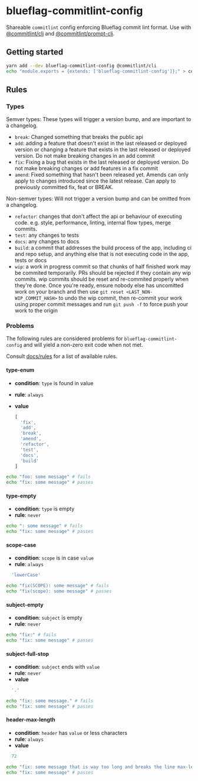 # blueflag-commitlint-config

Shareable `commitlint` config enforcing Blueflag commit lint format.
Use with [@commitlint/cli](https://npm.im/@commitlint/cli) and [@commitlint/prompt-cli](https://npm.im/@commitlint/prompt-cli).

## Getting started

```sh
yarn add --dev blueflag-commitlint-config @commitlint/cli
echo "module.exports = {extends: ['blueflag-commitlint-config']};" > commitlint.config.js
```

## Rules

### Types

Semver types: These types will trigger a version bump, and are important to a changelog.

- `break`: Changed something that breaks the public api
- `add`: adding a feature that doesn't exist in the last released or deployed version or changing a feature that exists in the last released or deployed version. Do not make breaking changes in an add commit
- `fix`: Fixing a bug that exists in the last released or deployed version. Do not make breaking changes or add features in a fix commit
- `amend`: Fixed something that hasn't been released yet. Amends can only apply to changes introduced since the latest release. Can apply to previously committed fix, feat or BREAK.

Non-semver types: Will not trigger a version bump and can be omitted from a changelog.

- `refactor`: changes that don't affect the api or behaviour of executing code. e.g. style, performance, linting, internal flow types, merge commits.
- `test`: any changes to tests
- `docs`: any changes to docs
- `build`: a commit that addresses the build process of the app, including ci and repo setup, and anything else that is not executing code in the app, tests or docs
- `wip`: a work in progress commit so that chunks of half finished work may be commited temporarily. PRs should be rejected if they contain any wip commits. wip commits should be reset and re-commited properly when they're done. Once you're ready, ensure nobody else has uncomitted work on your branch and then use `git reset <LAST_NON-WIP_COMMIT_HASH>` to undo the wip commit, then re-commit your work using proper commit messages and run `git push -f` to force push your work to the origin

### Problems

The following rules are considered problems for `blueflag-commitlint-config` and will yield a non-zero exit code when not met.

Consult [docs/rules](https://conventional-changelog.github.io/commitlint/#/reference-rules) for a list of available rules.

#### type-enum
* **condition**: `type` is found in value
* **rule**: `always`
* **value**

  ```js
  [
    'fix',
    'add',
    'break',
    'amend',
    'refactor',
    'test',
    'docs',
    'build'
  ]
  ```

```sh
echo "foo: some message" # fails
echo "fix: some message" # passes
```

#### type-empty
* **condition**: `type` is empty
* **rule**: `never`

```sh
echo ": some message" # fails
echo "fix: some message" # passes
```

#### scope-case
* **condition**: `scope` is in case `value`
* **rule**: `always`
```js
  'lowerCase'
```

```sh
echo "fix(SCOPE): some message" # fails
echo "fix(scope): some message" # passes
```

#### subject-empty
* **condition**: `subject` is empty
* **rule**: `never`

```sh
echo "fix:" # fails
echo "fix: some message" # passes
```

#### subject-full-stop
* **condition**: `subject` ends with `value`
* **rule**: `never`
* **value**
```js
  '.'
```

```sh
echo "fix: some message." # fails
echo "fix: some message" # passes
```


#### header-max-length
* **condition**: `header` has `value` or less characters
* **rule**: `always`
* **value**
```js
  72
```

```sh
echo "fix: some message that is way too long and breaks the line max-length by several characters" # fails
echo "fix: some message" # passes
```

